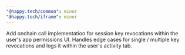 ```yaml
---
"@happy.tech/common": minor
"@happy.tech/iframe": minor
---
```


Add onchain call implementation for session key revocations within the user's app permissions UI. Handles edge cases for single / multiple key revocations and logs it within the user's activity tab.
